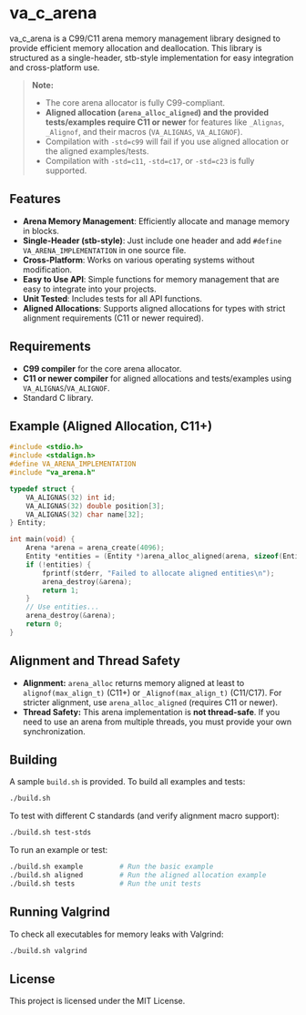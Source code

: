 # va_c_arena

va_c_arena is a C99/C11 arena memory management library designed to provide efficient memory allocation and deallocation. This library is structured as a single-header, stb-style implementation for easy integration and cross-platform use.

> **Note:**  
> - The core arena allocator is fully C99-compliant.
> - **Aligned allocation (`arena_alloc_aligned`) and the provided tests/examples require C11 or newer** for features like `_Alignas`, `_Alignof`, and their macros (`VA_ALIGNAS`, `VA_ALIGNOF`).  
> - Compilation with `-std=c99` will fail if you use aligned allocation or the aligned examples/tests.  
> - Compilation with `-std=c11`, `-std=c17`, or `-std=c23` is fully supported.

## Features

- **Arena Memory Management**: Efficiently allocate and manage memory in blocks.
- **Single-Header (stb-style)**: Just include one header and add `#define VA_ARENA_IMPLEMENTATION` in one source file.
- **Cross-Platform**: Works on various operating systems without modification.
- **Easy to Use API**: Simple functions for memory management that are easy to integrate into your projects.
- **Unit Tested**: Includes tests for all API functions.
- **Aligned Allocations**: Supports aligned allocations for types with strict alignment requirements (C11 or newer required).

## Requirements

- **C99 compiler** for the core arena allocator.
- **C11 or newer compiler** for aligned allocations and tests/examples using `VA_ALIGNAS`/`VA_ALIGNOF`.
- Standard C library.

## Example (Aligned Allocation, C11+)

```c
#include <stdio.h>
#include <stdalign.h>
#define VA_ARENA_IMPLEMENTATION
#include "va_arena.h"

typedef struct {
    VA_ALIGNAS(32) int id;
    VA_ALIGNAS(32) double position[3];
    VA_ALIGNAS(32) char name[32];
} Entity;

int main(void) {
    Arena *arena = arena_create(4096);
    Entity *entities = (Entity *)arena_alloc_aligned(arena, sizeof(Entity) * 10, 32);
    if (!entities) {
        fprintf(stderr, "Failed to allocate aligned entities\n");
        arena_destroy(&arena);
        return 1;
    }
    // Use entities...
    arena_destroy(&arena);
    return 0;
}
```

## Alignment and Thread Safety

- **Alignment:** `arena_alloc` returns memory aligned at least to `alignof(max_align_t)` (C11+) or `_Alignof(max_align_t)` (C11/C17). For stricter alignment, use `arena_alloc_aligned` (requires C11 or newer).
- **Thread Safety:** This arena implementation is **not thread-safe**. If you need to use an arena from multiple threads, you must provide your own synchronization.

## Building

A sample `build.sh` is provided. To build all examples and tests:

```sh
./build.sh
```

To test with different C standards (and verify alignment macro support):

```sh
./build.sh test-stds
```

To run an example or test:

```sh
./build.sh example         # Run the basic example
./build.sh aligned         # Run the aligned allocation example
./build.sh tests           # Run the unit tests
```

## Running Valgrind

To check all executables for memory leaks with Valgrind:

```sh
./build.sh valgrind
```

## License

This project is licensed under the MIT License.